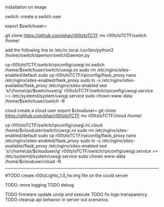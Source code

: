


installation on image

switch:
create a switch user

export $switchuser=<switchuser>

git clone https://github.com/phar/r00tzIoTCTF
mv r00tzIoTCTF/switch /home/

add the following line to /etc/rc.local
/usr/bin/python3 /home/<switchuser>/switch/daemon/switchDaemon.py

cp   r00tzIoTCTF/switch/rpiconfig/uswgi.ini.switch  /home/$switchuser/switch/uwsgi.ini
sudo rm /etc/nginx/sites-enabled/default
sudo cp  r00tzIoTCTF/rpiconfig/flask_proxy nano /etc/nginx/sites-enabled/flask_proxy
sudo ln -s /etc/nginx/sites-available/flask_proxy /etc/nginx/sites-enabled
sed  's/\/home\/pi/$switchuser/g'   r00tzIoTCTF/switch/rpiconfig/uwsgi.service  >> /etc/systemd/system/uwsgi.service
sudo chown www-data /home/$switchuser/switch -R



cloud
create a cloud user
export $clouduser=<clouduser>
git clone https://github.com/phar/r00tzIoTCTF
mv r00tzIoTCTF/cloud /home/

cp   r00tzIoTCTF/switch/rpiconfig/uswgi.ini.cloud  /home/$clouduser/switch/uwsgi.ini
sudo rm /etc/nginx/sites-enabled/default
sudo cp  r00tzIoTCTF/rpiconfig/flask_proxy nano /etc/nginx/sites-enabled/flask_proxy
sudo ln -s /etc/nginx/sites-available/flask_proxy /etc/nginx/sites-enabled
sed  's/\/home\/pi/$clouduser/g'   r00tzIoTCTF/switch/rpiconfig/uwsgi.service  >> /etc/systemd/system/uwsgi.service
sudo chown www-data /home/$clouduser/cloud -R







----------------------------------
#TODO create r00tzLights_1.0_fw.img file on the could server

TODO: more logging
TODO debug

TODO firmware update unzip and execute
TODO fix logo transparency
TODO cleanup api behavior in server out scenarios
